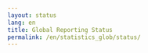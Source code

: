 ```yaml
---
layout: status
lang: en
title: Global Reporting Status
permalink: /en/statistics_glob/status/
---
```


